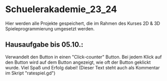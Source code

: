 # Schuelerakademie_23_24
Hier werden alle Projekte gespeichert, die im Rahmen des Kurses 2D & 3D Spieleprogrammierung umgesetzt werden.

## Hausaufgabe bis 05.10.:
Verwandelt den Button in einen "Click-counter" Button.
Bei jedem Klick auf den Button wird auf dem Button angezeigt, wie oft der Button geklickt wurde. Viel Spaß und Erfolg dabei!
(Dieser Text steht auch als Kommentar im Skript "ratespiel.gd")
